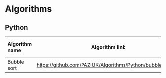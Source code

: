 # Algorithms 

## Python

| Algorithm name                      | Algorithm link                                                      | Time complexity | Time and Space Complexity |
| :-                                  | :-:                                                                 | :-:             | :-:                       |
| Bubble sort                         | https://github.com/PAZIUK/Algorithms/Python/bubble_sort.py          | O(n^2)          | O(n^2)                    |
